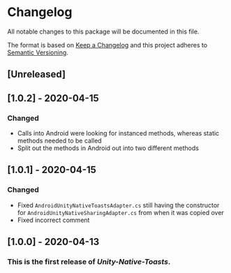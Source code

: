 # Changelog
All notable changes to this package will be documented in this file.

The format is based on [Keep a Changelog](http://keepachangelog.com/en/1.0.0/)
and this project adheres to [Semantic Versioning](http://semver.org/spec/v2.0.0.html).

## [Unreleased]

## [1.0.2] - 2020-04-15
### Changed
- Calls into Android were looking for instanced methods, whereas static methods needed to be called
- Split out the methods in Android out into two different methods

## [1.0.1] - 2020-04-15
### Changed
- Fixed `AndroidUnityNativeToastsAdapter.cs` still having the constructor for `AndroidUnityNativeSharingAdapter.cs` from when it was copied over 
- Fixed incorrect comment

## [1.0.0] - 2020-04-13
### This is the first release of *Unity-Native-Toasts*.
